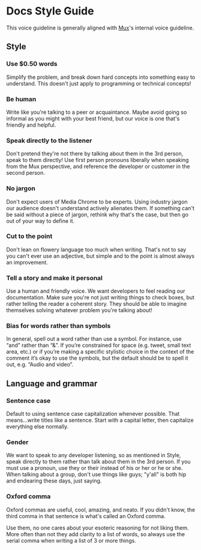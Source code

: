 # Docs Style Guide

This voice guideline is generally aligned with [Mux](https://mux.com?utm_source=github-media-chrome)'s internal voice guideline.

## Style

### Use $0.50 words

Simplify the problem, and break down hard concepts into something easy to understand. This doesn't just apply to programming or technical concepts!

### Be human

Write like you're talking to a peer or acquaintance. Maybe avoid going so informal as you might with your best friend, but our voice is one that's friendly and helpful.

### Speak directly to the listener

Don't pretend they're not there by talking about them in the 3rd person, speak to them directly! Use first person pronouns liberally when speaking from the Mux perspective, and reference the developer or customer in the second person.

### No jargon

Don't expect users of Media Chrome to be experts. Using industry jargon our audience doesn't understand actively alienates them. If something can't be said without a piece of jargon, rethink why that's the case, but then go out of your way to define it.

### Cut to the point

Don't lean on flowery language too much when writing. That's not to say you can't ever use an adjective, but simple and to the point is almost always an improvement.

### Tell a story and make it personal

Use a human and friendly voice. We want developers to feel reading our documentation. Make sure you're not just writing things to check boxes, but rather telling the reader a coherent story. They should be able to imagine themselves solving whatever problem you're talking about!

### Bias for words rather than symbols

In general, spell out a word rather than use a symbol. For instance, use “and” rather than “&”. If you’re constrained for space (e.g. tweet, small text area, etc.) or if you’re making a specific stylistic choice in the context of the comment it’s okay to use the symbols, but the default should be to spell it out, e.g. “Audio and video”.

## Language and grammar

### Sentence case

Default to using sentence case capitalization whenever possible. That means...write titles like a sentence. Start with a capital letter, then capitalize everything else normally.

### Gender

We want to speak to any developer listening, so as mentioned in Style, speak directly to them rather than talk about them in the 3rd person. If you must use a pronoun, use they or their instead of his or her or he or she. When talking about a group, don't use things like guys; "y'all" is both hip and endearing these days, just saying.

### Oxford comma

Oxford commas are useful, cool, amazing, and neato. If you didn't know, the third comma in that sentence is what's called an Oxford comma. 

Use them, no one cares about your esoteric reasoning for not liking them. More often than not they add clarity to a list of words, so always use the serial comma when writing a list of 3 or more things.
